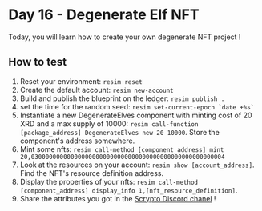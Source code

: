 # Day 16 - Degenerate Elf NFT
Today, you will learn how to create your own degenerate NFT project !

## How to test
1. Reset your environment: `resim reset`
2. Create the default account: `resim new-account`
3. Build and publish the blueprint on the ledger: `resim publish .`
4. set the time for the random seed: ``resim set-current-epoch `date +%s` ``
5. Instantiate a new DegenerateElves component with minting cost of 20 XRD and a max supply of 10000: `resim call-function [package_address] DegenerateElves new 20 10000`. Store the component's address somewhere.
6. Mint some nfts: `resim call-method [component_address] mint 20,030000000000000000000000000000000000000000000000000004`
7. Look at the resources on your account: `resim show [account_address]`. Find the NFT's resource definition address.
8. Display the properties of your nfts: `resim call-method [component_address] display_info 1,[nft_resource_definition]`.
9. Share the attributes you got in the [Scrypto Discord chanel](https://discord.gg/radixdlt) !